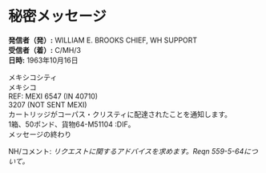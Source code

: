 # 秘密メッセージ

**発信者（発）:** WILLIAM E. BROOKS CHIEF, WH SUPPORT  
**受信者（着）:** C/MH/3  
**日時:** 1963年10月16日

メキシコシティ  
メキシコ  
REF: MEXI 6547 (IN 40710)  
3207 (NOT SENT MEXI)  
カートリッジがコーパス・クリスティに配達されたことを通知します。  
1箱、50ポンド、貨物64-M51104 :DIF。  
メッセージの終わり  

NH/コメント: *リクエストに関するアドバイスを求めます。Reqn 559-5-64について。*
